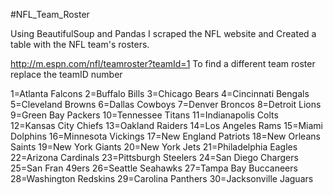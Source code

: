 #NFL_Team_Roster

Using BeautifulSoup and Pandas I scraped the NFL website and 
Created a table with the NFL team's rosters.

http://m.espn.com/nfl/teamroster?teamId=1
To find a different team roster replace the teamID number

1=Atlanta Falcons
2=Buffalo Bills
3=Chicago Bears
4=Cincinnati Bengals
5=Cleveland Browns
6=Dallas Cowboys
7=Denver Broncos
8=Detroit Lions
9=Green Bay Packers
10=Tennessee Titans
11=Indianapolis Colts
12=Kansas City Chiefs
13=Oakland Raiders
14=Los Angeles Rams
15=Miami Dolphins
16=Minnesota Vickings
17=New England Patriots
18=New Orleans Saints
19=New York Giants
20=New York Jets
21=Philadelphia Eagles
22=Arizona Cardinals
23=Pittsburgh Steelers
24=San Diego Chargers
25=San Fran 49ers
26=Seattle Seahawks
27=Tampa Bay Buccaneers
28=Washington Redskins
29=Carolina Panthers
30=Jacksonville Jaguars

